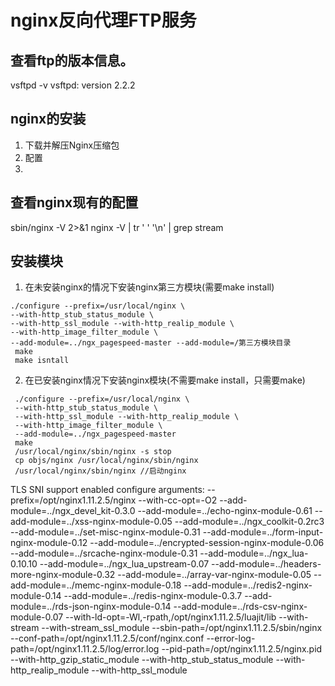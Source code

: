 # nginx反向代理FTP服务

## 查看ftp的版本信息。
vsftpd -v
vsftpd: version 2.2.2

## nginx的安装
1. 下载并解压Nginx压缩包
2. 配置
3. 


## 查看nginx现有的配置
sbin/nginx -V
2>&1 nginx -V | tr ' '  '\n' | grep stream

## 安装模块
1. 在未安装nginx的情况下安装nginx第三方模块(需要make install)
```
./configure --prefix=/usr/local/nginx \
--with-http_stub_status_module \
--with-http_ssl_module --with-http_realip_module \
--with-http_image_filter_module \
--add-module=../ngx_pagespeed-master --add-module=/第三方模块目录
 make
 make isntall
```

2. 在已安装nginx情况下安装nginx模块(不需要make install，只需要make)
```
 ./configure --prefix=/usr/local/nginx \
 --with-http_stub_status_module \
 --with-http_ssl_module --with-http_realip_module \
 --with-http_image_filter_module \
 --add-module=../ngx_pagespeed-master
 make
 /usr/local/nginx/sbin/nginx -s stop
 cp objs/nginx /usr/local/nginx/sbin/nginx
 /usr/local/nginx/sbin/nginx //启动nginx
```


TLS SNI support enabled
configure arguments: --prefix=/opt/nginx1.11.2.5/nginx --with-cc-opt=-O2 --add-module=../ngx_devel_kit-0.3.0 --add-module=../echo-nginx-module-0.61 --add-module=../xss-nginx-module-0.05 --add-module=../ngx_coolkit-0.2rc3 --add-module=../set-misc-nginx-module-0.31 --add-module=../form-input-nginx-module-0.12 --add-module=../encrypted-session-nginx-module-0.06 --add-module=../srcache-nginx-module-0.31 --add-module=../ngx_lua-0.10.10 --add-module=../ngx_lua_upstream-0.07 --add-module=../headers-more-nginx-module-0.32 --add-module=../array-var-nginx-module-0.05 --add-module=../memc-nginx-module-0.18 --add-module=../redis2-nginx-module-0.14 --add-module=../redis-nginx-module-0.3.7 --add-module=../rds-json-nginx-module-0.14 --add-module=../rds-csv-nginx-module-0.07 --with-ld-opt=-Wl,-rpath,/opt/nginx1.11.2.5/luajit/lib --with-stream --with-stream_ssl_module --sbin-path=/opt/nginx1.11.2.5/sbin/nginx --conf-path=/opt/nginx1.11.2.5/conf/nginx.conf --error-log-path=/opt/nginx1.11.2.5/log/error.log --pid-path=/opt/nginx1.11.2.5/nginx.pid --with-http_gzip_static_module --with-http_stub_status_module --with-http_realip_module --with-http_ssl_module